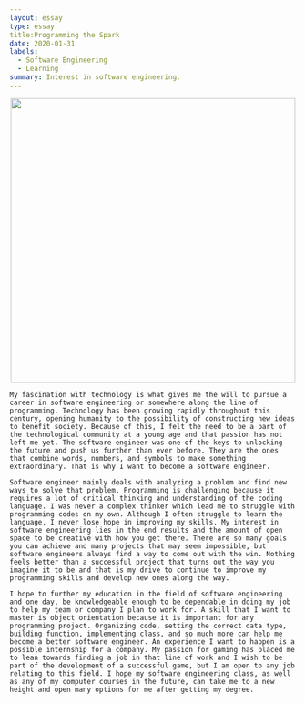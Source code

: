 ```yaml
---
layout: essay
type: essay
title:Programming the Spark
date: 2020-01-31
labels:
  - Software Engineering
  - Learning
summary: Interest in software engineering.
---
```

<p align='center'>  
<img src='https://yn0np1auhf-flywheel.netdna-ssl.com/wp-content/uploads/2017/11/software_engineering.jpg' width='500'/>
</p>

	My fascination with technology is what gives me the will to pursue a career in software engineering or somewhere along the line of programming. Technology has been growing rapidly throughout this century, opening humanity to the possibility of constructing new ideas to benefit society. Because of this, I felt the need to be a part of the technological community at a young age and that passion has not left me yet. The software engineer was one of the keys to unlocking the future and push us further than ever before. They are the ones that combine words, numbers, and symbols to make something extraordinary. That is why I want to become a software engineer.

	Software engineer mainly deals with analyzing a problem and find new ways to solve that problem. Programming is challenging because it requires a lot of critical thinking and understanding of the coding language. I was never a complex thinker which lead me to struggle with programming codes on my own. Although I often struggle to learn the language, I never lose hope in improving my skills. My interest in software engineering lies in the end results and the amount of open space to be creative with how you get there. There are so many goals you can achieve and many projects that may seem impossible, but software engineers always find a way to come out with the win. Nothing feels better than a successful project that turns out the way you imagine it to be and that is my drive to continue to improve my programming skills and develop new ones along the way.

	I hope to further my education in the field of software engineering and one day, be knowledgeable enough to be dependable in doing my job to help my team or company I plan to work for. A skill that I want to master is object orientation because it is important for any programming project. Organizing code, setting the correct data type, building function, implementing class, and so much more can help me become a better software engineer. An experience I want to happen is a possible internship for a company. My passion for gaming has placed me to lean towards finding a job in that line of work and I wish to be part of the development of a successful game, but I am open to any job relating to this field. I hope my software engineering class, as well as any of my computer courses in the future, can take me to a new height and open many options for me after getting my degree. 

